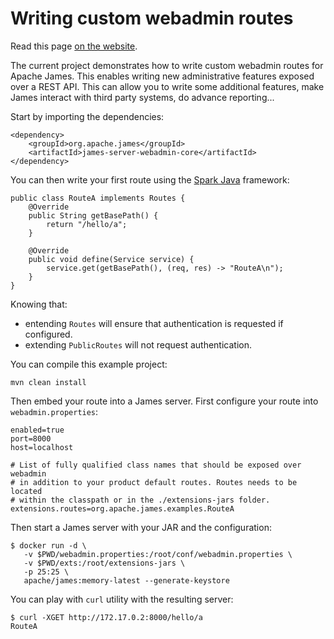 # Writing custom webadmin routes

Read this page [on the website](http://james.apache.org/howTo/custom-webadmin-routes.html).

The current project demonstrates how to write custom webadmin routes for Apache James. This enables writing new 
administrative features exposed over a REST API. This can allow you to write some additional features, make James 
interact with third party systems, do advance reporting... 

Start by importing the dependencies:

```
<dependency>
    <groupId>org.apache.james</groupId>
    <artifactId>james-server-webadmin-core</artifactId>
</dependency>
```

You can then write your first route using the [Spark Java](https://sparkjava.com/) framework:

```
public class RouteA implements Routes {
    @Override
    public String getBasePath() {
        return "/hello/a";
    }

    @Override
    public void define(Service service) {
        service.get(getBasePath(), (req, res) -> "RouteA\n");
    }
}
```

Knowing that:
 - entending `Routes` will ensure that authentication is requested if configured.
 - extending `PublicRoutes` will not request authentication.
 
You can compile this example project:

```
mvn clean install
```

Then embed your route into a James server. First configure your route into `webadmin.properties`:

```
enabled=true
port=8000
host=localhost

# List of fully qualified class names that should be exposed over webadmin
# in addition to your product default routes. Routes needs to be located
# within the classpath or in the ./extensions-jars folder.
extensions.routes=org.apache.james.examples.RouteA
```

Then start a James server with your JAR and the configuration:

```
$ docker run -d \
   -v $PWD/webadmin.properties:/root/conf/webadmin.properties \
   -v $PWD/exts:/root/extensions-jars \
   -p 25:25 \
   apache/james:memory-latest --generate-keystore
```

You can play with `curl` utility with the resulting server:

```
$ curl -XGET http://172.17.0.2:8000/hello/a
RouteA
```